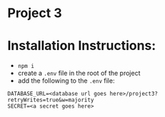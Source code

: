 # Project 3

# Installation Instructions:

* `npm i`
* create a `.env` file in the root of the project
* add the following to the `.env` file:

```
DATABASE_URL=<database url goes here>/project3?retryWrites=true&w=majority
SECRET=<a secret goes here>
```